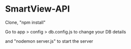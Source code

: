 # SmartView-API

Clone, "npm install"

Go to app > config > db.config.js to change your DB details

 and "nodemon server.js" to start the server


